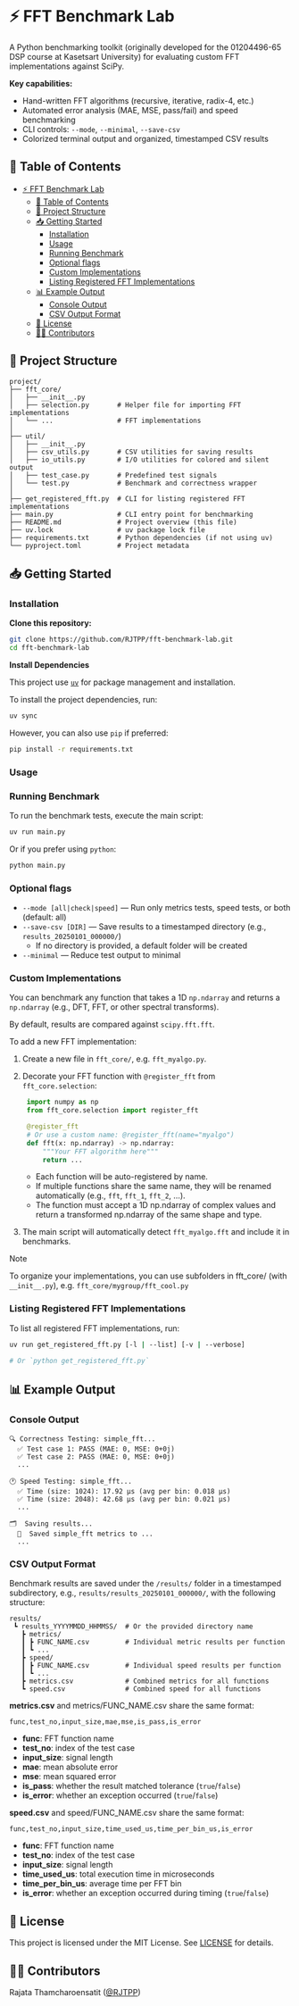 # ⚡ FFT Benchmark Lab

A Python benchmarking toolkit (originally developed for the 01204496-65 DSP course at Kasetsart University) for evaluating custom FFT implementations against SciPy.  

**Key capabilities:**
- Hand-written FFT algorithms (recursive, iterative, radix-4, etc.)  
- Automated error analysis (MAE, MSE, pass/fail) and speed benchmarking  
- CLI controls: `--mode`, `--minimal`, `--save-csv`  
- Colorized terminal output and organized, timestamped CSV results  

## 📜 Table of Contents

- [⚡ FFT Benchmark Lab](#-fft-benchmark-lab)
  - [📜 Table of Contents](#-table-of-contents)
  - [📂 Project Structure](#-project-structure)
  - [📥 Getting Started](#-getting-started)
    - [Installation](#installation)
    - [Usage](#usage)
    - [Running Benchmark](#running-benchmark)
    - [Optional flags](#optional-flags)
    - [Custom Implementations](#custom-implementations)
    - [Listing Registered FFT Implementations](#listing-registered-fft-implementations)
  - [📊 Example Output](#-example-output)
    - [Console Output](#console-output)
    - [CSV Output Format](#csv-output-format)
  - [📄 License](#-license)
  - [🧑‍💻 Contributors](#-contributors)


## 📂 Project Structure

```
project/
├── fft_core/
│   ├── __init__.py
│   ├── selection.py       # Helper file for importing FFT implementations
│   └── ...                # FFT implementations
│
├── util/
│   ├── __init__.py
│   ├── csv_utils.py       # CSV utilities for saving results
│   ├── io_utils.py        # I/O utilities for colored and silent output
│   ├── test_case.py       # Predefined test signals
│   └── test.py            # Benchmark and correctness wrapper
│
├── get_registered_fft.py  # CLI for listing registered FFT implementations
├── main.py                # CLI entry point for benchmarking
├── README.md              # Project overview (this file)
├── uv.lock                # uv package lock file
├── requirements.txt       # Python dependencies (if not using uv)
└── pyproject.toml         # Project metadata
```

## 📥 Getting Started


### Installation

**Clone this repository:**

```bash
git clone https://github.com/RJTPP/fft-benchmark-lab.git
cd fft-benchmark-lab
```

**Install Dependencies**

This project use [`uv`](https://github.com/astral-sh/uv) for package management and installation.

To install the project dependencies, run:

```bash
uv sync
```

However, you can also use `pip` if preferred:

```bash
pip install -r requirements.txt
```


### Usage

### Running Benchmark

To run the benchmark tests, execute the main script:

```bash
uv run main.py
```

Or if you prefer using `python`:

```bash
python main.py
```

### Optional flags

- `--mode [all|check|speed]` — Run only metrics tests, speed tests, or both (default: all)
- `--save-csv [DIR]` — Save results to a timestamped directory (e.g., `results_20250101_000000/`)
  - If no directory is provided, a default folder will be created
- `--minimal` — Reduce test output to minimal


### Custom Implementations

You can benchmark any function that takes a 1D `np.ndarray` and returns a `np.ndarray` (e.g., DFT, FFT, or other spectral transforms). 

By default, results are compared against `scipy.fft.fft`.

To add a new FFT implementation:

1. Create a new file in `fft_core/`, e.g. `fft_myalgo.py`.
2. Decorate your FFT function with `@register_fft` from `fft_core.selection`:
   ```python
    import numpy as np
    from fft_core.selection import register_fft

    @register_fft
    # Or use a custom name: @register_fft(name="myalgo")
    def fft(x: np.ndarray) -> np.ndarray:
        """Your FFT algorithm here"""
        return ...
   ```
    - Each function will be auto-registered by name.
    - If multiple functions share the same name, they will be renamed automatically (e.g., `fft`, `fft_1`, `fft_2`, …).
    - The function must accept a 1D np.ndarray of complex values and return a transformed np.ndarray of the same shape and type.

3. The main script will automatically detect `fft_myalgo.fft` and include it in benchmarks.

> [!NOTE]
> To organize your implementations, you can use subfolders in fft_core/ (with `__init__.py`), e.g. `fft_core/mygroup/fft_cool.py`

### Listing Registered FFT Implementations

To list all registered FFT implementations, run:

```bash
uv run get_registered_fft.py [-l | --list] [-v | --verbose]

# Or `python get_registered_fft.py`
```

## 📊 Example Output

### Console Output

```
🔍 Correctness Testing: simple_fft...
  ✅ Test case 1: PASS (MAE: 0, MSE: 0+0j)
  ✅ Test case 2: PASS (MAE: 0, MSE: 0+0j)
  ...

🕐 Speed Testing: simple_fft...
  ✅ Time (size: 1024): 17.92 µs (avg per bin: 0.018 µs)
  ✅ Time (size: 2048): 42.68 µs (avg per bin: 0.021 µs)
  ...

🗂️  Saving results...
  💾  Saved simple_fft metrics to ...
  ...
```


### CSV Output Format

Benchmark results are saved under the `/results/` folder in a timestamped subdirectory, e.g., `results/results_20250101_000000/`, with the following structure:

```
results/
 ┗ results_YYYYMMDD_HHMMSS/  # Or the provided directory name
   ┣ metrics/
   ┃ ┣ FUNC_NAME.csv         # Individual metric results per function
   ┃ ┗ ...
   ┣ speed/
   ┃ ┣ FUNC_NAME.csv         # Individual speed results per function
   ┃ ┗ ...
   ┣ metrics.csv             # Combined metrics for all functions
   ┗ speed.csv               # Combined speed for all functions
```

**metrics.csv** and metrics/FUNC_NAME.csv share the same format:

```csv
func,test_no,input_size,mae,mse,is_pass,is_error
```

- **func**: FFT function name  
- **test_no**: index of the test case  
- **input_size**: signal length  
- **mae**: mean absolute error  
- **mse**: mean squared error  
- **is_pass**: whether the result matched tolerance (`true`/`false`)  
- **is_error**: whether an exception occurred (`true`/`false`)  

**speed.csv** and speed/FUNC_NAME.csv share the same format:

```csv
func,test_no,input_size,time_used_us,time_per_bin_us,is_error
```

- **func**: FFT function name  
- **test_no**: index of the test case  
- **input_size**: signal length  
- **time_used_us**: total execution time in microseconds  
- **time_per_bin_us**: average time per FFT bin  
- **is_error**: whether an exception occurred during timing (`true`/`false`)  


## 📄 License

This project is licensed under the MIT License. See [LICENSE](LICENSE) for details.

## 🧑‍💻 Contributors

Rajata Thamcharoensatit ([@RJTPP](https://github.com/RJTPP))
